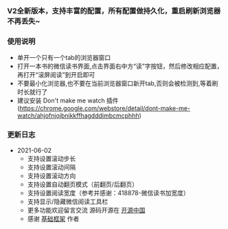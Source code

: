### V2全新版本，支持丰富的配置，所有配置做持久化，重启刷新浏览器不再丢失~
### 使用说明
- 单开一个只有一个tab的浏览器窗口
- 打开一本书的微信读书界面,点击界面右中方“读”字按钮，然后修改相应配置，再打开“滚屏阅读”到开启即可
- 不要最小化浏览器,也不要在当前浏览器窗口新开tab,否则会被检测到,等着刷时长就行了
- 建议安装 Don't make me watch 插件(https://chrome.google.com/webstore/detail/dont-make-me-watch/ahjofnjojbnikkffhagdddimbcmcphhh)

### 更新日志

- 2021-06-02
  - 支持设置滚动步长
  - 支持设置滚动间隔
  - 支持设置滚动方向
  - 支持设置自动翻页模式（前翻页/后翻页）
  - 支持设置阅读宽度（参考并感谢：418878-微信读书加宽度）
  - 支持显示/隐藏微信阅读工具栏
  - 更多功能欢迎留言交流 源码开源在 [开源中国](https://gitee.com/diduweiwu-itestdev/wechat-reader-ext)
  - 感谢 [基础框架](https://github.com/qianjiachun/vue3-tampermonkey) 作者
